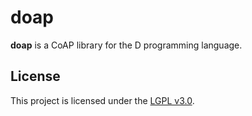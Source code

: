 doap
====

**doap** is a CoAP library for the D programming language.

## License

This project is licensed under the [LGPL v3.0](LICENSE).